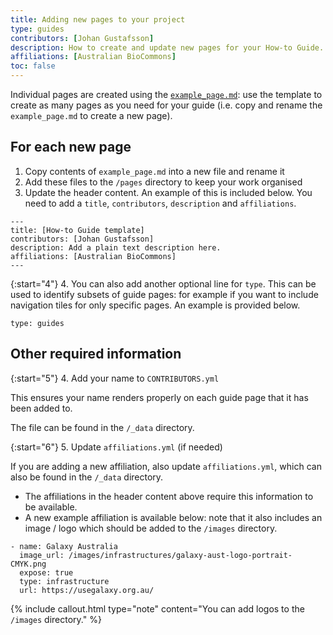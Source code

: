 ```yaml
---
title: Adding new pages to your project
type: guides
contributors: [Johan Gustafsson]
description: How to create and update new pages for your How-to Guide.
affiliations: [Australian BioCommons]
toc: false
---
```



Individual pages are created using the [`example_page.md`](example_page.md): use the template to create as many pages as you need for your guide (i.e. copy and rename the `example_page.md` to create a new page).

## For each new page

1. Copy contents of `example_page.md` into a new file and rename it
2. Add these files to the `/pages` directory to keep your work organised
3. Update the header content. An example of this is included below. You need to add a `title`, `contributors`, `description` and `affiliations`.

```
---
title: [How-to Guide template]
contributors: [Johan Gustafsson]
description: Add a plain text description here.
affiliations: [Australian BioCommons]
---   
```

{:start="4"}
4. You can also add another optional line for `type`. This can be used to identify subsets of guide pages: for example if you want to include navigation tiles for only specific pages. An example is provided below.

```
type: guides
```

## Other required information

{:start="5"}
4. Add your name to `CONTRIBUTORS.yml`

This ensures your name renders properly on each guide page that it has been added to. 

The file can be found in the `/_data` directory.

{:start="6"}
5.  Update `affiliations.yml` (if needed)

If you are adding a new affiliation, also update `affiliations.yml`, which can also be found in the `/_data` directory. 
   - The affiliations in the header content above require this information to be available. 
   - A new example affiliation is available below: note that it also includes an image / logo which should be added to the `/images` directory.

```
- name: Galaxy Australia
  image_url: /images/infrastructures/galaxy-aust-logo-portrait-CMYK.png
  expose: true
  type: infrastructure
  url: https://usegalaxy.org.au/
```

{% include callout.html type="note" content="You can add logos to the `/images` directory." %}